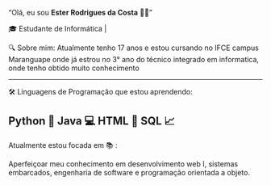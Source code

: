 “Olá, eu sou **Ester Rodrigues da Costa** 👩‍💻”



🎓 Estudante de Informática | 

🔍 Sobre mim:
Atualmente tenho 17 anos e estou cursando no IFCE campus Maranguape onde
já estrou no 3° ano do técnico integrado em informatica, onde tenho obtido muito conhecimento
______________________________________________________________________
🛠️ Linguagens de Programação que estou aprendendo:


Python 🐍
Java 💻
HTML  🌟
SQL 📈
--------------------------------------------------------------

 Atualmente estou focada em 📚 :

 
Aperfeiçoar meu conhecimento em desenvolvimento web I,
sistemas embarcados,              engenharia de software e 
programação orientada a objeto.


